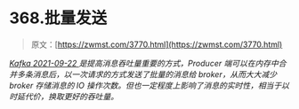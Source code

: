 <!--yml
category: 未分类
date: 0001-01-01 00:00:00
-->

# 368.批量发送

> 原文：[https://zwmst.com/3770.html](https://zwmst.com/3770.html)

   [ *Kafka* ](https://zwmst.com/kafka)*[ <time datetime="2021-09-23T00:31:20+08:00"> 2021-09-22 </time> ](https://zwmst.com/3770.html)  是提高消息吞吐量重要的方式，Producer 端可以在内存中合并多条消息后，以一次请求的方式发送了批量的消息给 broker，从而大大减少 broker 存储消息的 IO 操作次数。但也一定程度上影响了消息的实时性，相当于以时延代价，换取更好的吞吐量。*